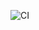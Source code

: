 ![CI](https://github.com/alexelshamouty/alexelshamouty.github.io/workflows/Deploy%20Hugo%20site%20to%20Pages/badge.svg)
